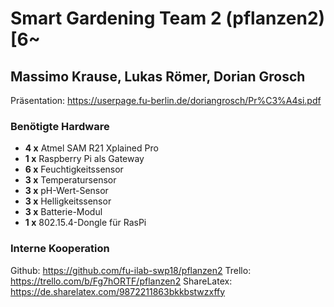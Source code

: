# Smart Gardening Team 2 (pflanzen2)[6~
## Massimo Krause, Lukas Römer, Dorian Grosch

Präsentation: https://userpage.fu-berlin.de/doriangrosch/Pr%C3%A4si.pdf

### Benötigte Hardware

* **4 x** Atmel SAM R21 Xplained Pro 
* **1 x** Raspberry Pi als Gateway
* **6 x** Feuchtigkeitssensor
* **3 x** Temperatursensor
* **3 x** pH-Wert-Sensor
* **3 x** Helligkeitssensor
* **3 x** Batterie-Modul
* **1 x** 802.15.4-Dongle für RasPi

### Interne Kooperation

Github: https://github.com/fu-ilab-swp18/pflanzen2
Trello: https://trello.com/b/Fg7hORTF/pflanzen2
ShareLatex: https://de.sharelatex.com/9872211863bkkbstwzxffy